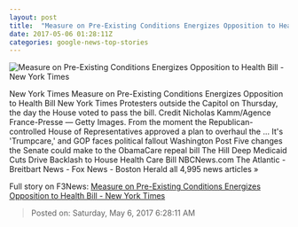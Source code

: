 ```yaml
---
layout: post
title:  "Measure on Pre-Existing Conditions Energizes Opposition to Health Bill - New York Times"
date: 2017-05-06 01:28:11Z
categories: google-news-top-stories
---
```


![Measure on Pre-Existing Conditions Energizes Opposition to Health Bill - New York Times](https://static01.nyt.com/images/2017/05/06/us/06PreExisting/06PreExisting-facebookJumbo-v2.jpg)

New York Times Measure on Pre-Existing Conditions Energizes Opposition to Health Bill New York Times Protesters outside the Capitol on Thursday, the day the House voted to pass the bill. Credit Nicholas Kamm/Agence France-Presse — Getty Images. From the moment the Republican-controlled House of Representatives approved a plan to overhaul the ... It's 'Trumpcare,' and GOP faces political fallout Washington Post Five changes the Senate could make to the ObamaCare repeal bill The Hill Deep Medicaid Cuts Drive Backlash to House Health Care Bill NBCNews.com The Atlantic - Breitbart News - Fox News - Boston Herald all 4,995 news articles »


Full story on F3News: [Measure on Pre-Existing Conditions Energizes Opposition to Health Bill - New York Times](http://www.f3nws.com/n/D2PHDC)

> Posted on: Saturday, May 6, 2017 6:28:11 AM
